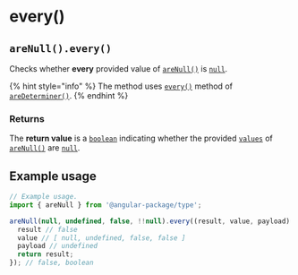# every()

## `areNull().every()`

Checks whether **every** provided value of [`areNull()`](./) is [`null`](https://developer.mozilla.org/en-US/docs/Web/JavaScript/Reference/Global\_Objects/null).

{% hint style="info" %}
The method uses [`every()`](../aredeterminer/every.md) method of [`areDeterminer()`](../aredeterminer/).
{% endhint %}

### Returns

The **return value** is a [`boolean`](https://developer.mozilla.org/en-US/docs/Web/JavaScript/Reference/Global\_Objects/Boolean) indicating whether the provided [`values`](./#...values-any) of [`areNull()`](./) are [`null`](https://developer.mozilla.org/en-US/docs/Web/JavaScript/Reference/Global\_Objects/null).

## Example usage

```typescript
// Example usage.
import { areNull } from '@angular-package/type';

areNull(null, undefined, false, !!null).every((result, value, payload) => {
  result // false
  value // [ null, undefined, false, false ]
  payload // undefined
  return result;
}); // false, boolean
```

